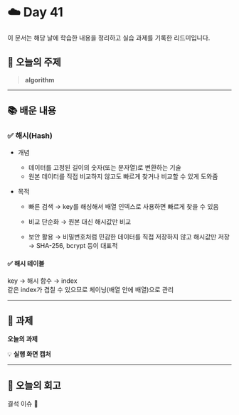 # ☁️ Day 41
이 문서는 해당 날에 학습한 내용을 정리하고 실습 과제를 기록한 리드미입니다.

## 🔖 오늘의 주제
> **algorithm**

---

## 📚 배운 내용
### ✅ 해시(Hash)
- 개념
  - 데이터를 고정된 길이의 숫자(또는 문자열)로 변환하는 기술
  - 원본 데이터를 직접 비교하지 않고도 빠르게 찾거나 비교할 수 있게 도와줌

- 목적
  - 빠른 검색
  → key를 해싱해서 배열 인덱스로 사용하면 빠르게 찾을 수 있음

  - 비교 단순화
  → 원본 대신 해시값만 비교

  - 보안 활용
  → 비밀번호처럼 민감한 데이터를 직접 저장하지 않고 해시값만 저장
  → SHA-256, bcrypt 등이 대표적

#### ✅ 해시 테이블
key → 해시 함수 → index    
같은 index가 겹칠 수 있으므로 체이닝(배열 안에 배열)으로 관리




---

## 📝 과제

**오늘의 과제**
> 

💡 **실행 화면 캡처**




---

## 💭 오늘의 회고
결석 이슈 🥹
